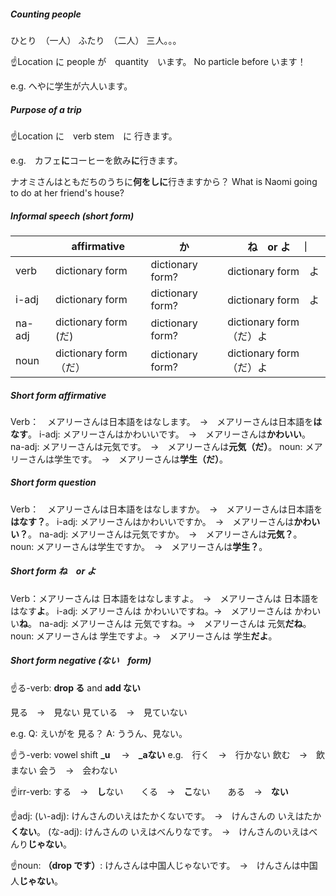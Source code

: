 ##### Counting people
ひとり　（一人）
ふたり　（二人）
三人。。。

☝️Location に people が　quantity　います。
No particle before います！

e.g. へやに学生が六人います。

##### Purpose of a trip
☝️Location に　verb stem　に 行きます。

e.g.　カフェ**に**コーヒーを飲み**に**行きます。

ナオミさんはともだちのうちに**何をしに**行きますから？
What is Naomi going to do at her friend's house?

##### Informal speech (short form)
|　| affirmative | か |　ね　or よ　｜
| - | - | - | - |
| verb | dictionary form  | dictionary form? | dictionary form　よ |
| i-adj　| dictionary form  | dictionary form? | dictionary form　よ |
| na-adj | dictionary form (だ)  | dictionary form? | dictionary form　（だ）よ |
| noun | dictionary form（だ） | dictionary form? | dictionary form　（だ）よ |

##### Short form affirmative
Verb：　メアリーさんは日本語をはなします。　→　メアリーさんは日本語を**はなす**。
i-adj: メアリーさんはかわいいです。　→　メアリーさんは**かわいい**。
na-adj: メアリーさんは元気です。　→　メアリーさんは**元気（だ）**。
noun: メアリーさんは学生です。　→　メアリーさんは**学生（だ）**。

##### Short form question
Verb：　メアリーさんは日本語をはなしますか。　→　メアリーさんは日本語を**はなす？**。
i-adj: メアリーさんはかわいいですか。　→　メアリーさんは**かわいい？**。
na-adj: メアリーさんは元気ですか。　→　メアリーさんは**元気？**。
noun: メアリーさんは学生ですか。　→　メアリーさんは**学生？**。

##### Short form ね　or よ
Verb：メアリーさんは 日本語をはなしますよ。　→　メアリーさんは 日本語をはなす**よ**。
i-adj: メアリーさんは かわいいですね。→　メアリーさんは かわいい**ね**。
na-adj: メアリーさんは 元気ですね。→　メアリーさんは 元気**だね**。
noun: メアリーさんは 学生ですよ。→　メアリーさんは 学生**だよ**。

##### Short form negative (ない　form)
☝️る-verb: **drop る** and **add ない**

見る　→　見ない
見ている　→　見ていない

e.g. Q: えいがを 見る？ A: ううん、見ない。

☝️う-verb: vowel shift **_u**　 →　**_aない**
e.g.　行く　→　行かない
飲む　→　飲まない
会う　→　会わない

☝️irr-verb:
する　→　**し**ない　　くる　→　**こ**ない　　ある　→　**ない**

☝️adj:
(い-adj): けんさんのいえはたかくないです。　→　けんさんの いえはたか**くない**。
(な-adj): けんさんの いえはべんりなです。　→　けんさんのいえはべんり**じゃない**。

☝️noun: **（drop です）**:
けんさんは中国人じゃないです。　→　けんさんは中国人**じゃない**。